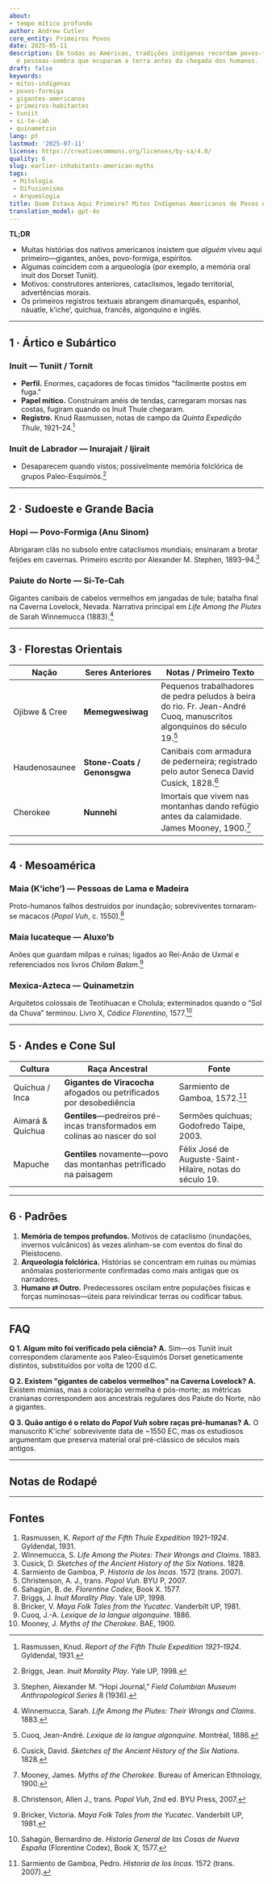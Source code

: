 ```yaml
---
about:
- tempo mítico profundo
author: Andrew Cutler
core_entity: Primeiros Povos
date: 2025-05-11
description: Em todas as Américas, tradições indígenas recordam povos-formiga, gigantes
  e pessoas-sombra que ocuparam a terra antes da chegada dos humanos.
draft: false
keywords:
- mitos-indígenas
- povos-formiga
- gigantes-americanos
- primeiros-habitantes
- tuniit
- si-te-cah
- quinametzin
lang: pt
lastmod: '2025-07-11'
license: https://creativecommons.org/licenses/by-sa/4.0/
quality: 6
slug: earlier-inhabitants-american-myths
tags:
 - Mitologia
 - Difusionismo
 - Arqueologia
title: Quem Estava Aqui Primeiro? Mitos Indígenas Americanos de Povos Anteriores
translation_model: gpt-4o
---
```


**TL;DR**

- Muitas histórias dos nativos americanos insistem que *alguém* viveu aqui primeiro—gigantes, anões, povo-formiga, espíritos.  
- Algumas coincidem com a arqueologia (por exemplo, a memória oral inuit dos Dorset Tuniit).  
- Motivos: construtores anteriores, cataclismos, legado territorial, advertências morais.  
- Os primeiros registros textuais abrangem dinamarquês, espanhol, náuatle, k’iche’, quíchua, francês, algonquino e inglês.  

---

## 1 · Ártico e Subártico

### Inuit — **Tuniit / Tornit**

- **Perfil.** Enormes, caçadores de focas tímidos "facilmente postos em fuga." 
- **Papel mítico.** Construíram anéis de tendas, carregaram morsas nas costas, fugiram quando os Inuit Thule chegaram. 
- **Registro.** Knud Rasmussen, notas de campo da *Quinta Expedição Thule*, 1921–24.[^1]

### Inuit de Labrador — **Inurajait / Ijirait**

- Desaparecem quando vistos; possivelmente memória folclórica de grupos Paleo-Esquimós.[^2]

---

## 2 · Sudoeste e Grande Bacia

### Hopi — **Povo-Formiga (Anu Sinom)**

Abrigaram clãs no subsolo entre cataclismos mundiais; ensinaram a brotar feijões em cavernas. Primeiro escrito por Alexander M. Stephen, 1893–94.[^3]

### Paiute do Norte — **Si-Te-Cah**

Gigantes canibais de cabelos vermelhos em jangadas de tule; batalha final na Caverna Lovelock, Nevada. Narrativa principal em *Life Among the Piutes* de Sarah Winnemucca (1883).[^4]

---

## 3 · Florestas Orientais

| Nação | Seres Anteriores | Notas / Primeiro Texto |
|-------|------------------|------------------------|
| Ojibwe & Cree | **Memegwesiwag** | Pequenos trabalhadores de pedra peludos à beira do rio. Fr. Jean-André Cuoq, manuscritos algonquinos do século 19.[^5] |
| Haudenosaunee | **Stone-Coats / Genonsgwa** | Canibais com armadura de pederneira; registrado pelo autor Seneca David Cusick, 1828.[^6] |
| Cherokee | **Nunnehi** | Imortais que vivem nas montanhas dando refúgio antes da calamidade. James Mooney, 1900.[^7] |

---

## 4 · Mesoamérica

### Maia (K’iche’) — **Pessoas de Lama e Madeira**

Proto-humanos falhos destruídos por inundação; sobreviventes tornaram-se macacos (*Popol Vuh*, c. 1550).[^8]

### Maia Iucateque — **Aluxo’b**

Anões que guardam milpas e ruínas; ligados ao Rei-Anão de Uxmal e referenciados nos livros *Chilam Balam*.[^9]

### Mexica-Azteca — **Quinametzin**

Arquitetos colossais de Teotihuacan e Cholula; exterminados quando o “Sol da Chuva” terminou. Livro X, *Códice Florentino*, 1577.[^10]

---

## 5 · Andes e Cone Sul

| Cultura | Raça Ancestral | Fonte |
|---------|----------------|-------|
| Quíchua / Inca | **Gigantes de Viracocha** afogados ou petrificados por desobediência | Sarmiento de Gamboa, 1572.[^11] |
| Aimará & Quíchua | **Gentiles**—pedreiros pré-incas transformados em colinas ao nascer do sol | Sermões quíchuas; Godofredo Taipe, 2003. |
| Mapuche | **Gentiles** novamente—povo das montanhas petrificado na paisagem | Félix José de Auguste-Saint-Hilaire, notas do século 19. |

---

## 6 · Padrões

1. **Memória de tempos profundos.** Motivos de cataclismo (inundações, invernos vulcânicos) às vezes alinham-se com eventos do final do Pleistoceno.  
2. **Arqueologia folclórica.** Histórias se concentram em ruínas ou múmias anômalas posteriormente confirmadas como mais antigas que os narradores.  
3. **Humano ⇄ Outro.** Predecessores oscilam entre populações físicas e forças numinosas—úteis para reivindicar terras ou codificar tabus.  

---

## FAQ

**Q 1. Algum mito foi verificado pela ciência?** 
**A.** Sim—os Tuniit inuit correspondem claramente aos Paleo-Esquimós Dorset geneticamente distintos, substituídos por volta de 1200 d.C.

**Q 2. Existem "gigantes de cabelos vermelhos" na Caverna Lovelock?** 
**A.** Existem múmias, mas a coloração vermelha é pós-morte; as métricas cranianas correspondem aos ancestrais regulares dos Paiute do Norte, não a gigantes.

**Q 3. Quão antigo é o relato do *Popol Vuh* sobre raças pré-humanas?** 
**A.** O manuscrito K'iche' sobrevivente data de ~1550 EC, mas os estudiosos argumentam que preserva material oral pré-clássico de séculos mais antigos.

---

## Notas de Rodapé

[^1]: Rasmussen, Knud. *Report of the Fifth Thule Expedition 1921–1924*. Gyldendal, 1931.  
[^2]: Briggs, Jean. *Inuit Morality Play*. Yale UP, 1998.  
[^3]: Stephen, Alexander M. “Hopi Journal,” *Field Columbian Museum Anthropological Series* 8 (1936).  
[^4]: Winnemucca, Sarah. *Life Among the Piutes: Their Wrongs and Claims*. 1883.  
[^5]: Cuoq, Jean-André. *Lexique de la langue algonquine*. Montréal, 1886.  
[^6]: Cusick, David. *Sketches of the Ancient History of the Six Nations*. 1828.  
[^7]: Mooney, James. *Myths of the Cherokee*. Bureau of American Ethnology, 1900.  
[^8]: Christenson, Allen J., trans. *Popol Vuh*, 2nd ed. BYU Press, 2007.  
[^9]: Bricker, Victoria. *Maya Folk Tales from the Yucatec*. Vanderbilt UP, 1981.  
[^10]: Sahagún, Bernardino de. *Historia General de las Cosas de Nueva España* (Florentine Codex), Book X, 1577.  
[^11]: Sarmiento de Gamboa, Pedro. *Historia de los Incas*. 1572 (trans. 2007).

---

## Fontes

1. Rasmussen, K. *Report of the Fifth Thule Expedition 1921–1924*. Gyldendal, 1931. 
2. Winnemucca, S. *Life Among the Piutes: Their Wrongs and Claims*. 1883. 
3. Cusick, D. *Sketches of the Ancient History of the Six Nations*. 1828. 
4. Sarmiento de Gamboa, P. *Historia de los Incas*. 1572 (trans. 2007). 
5. Christenson, A. J., trans. *Popol Vuh*. BYU P, 2007. 
6. Sahagún, B. de. *Florentine Codex*, Book X. 1577. 
7. Briggs, J. *Inuit Morality Play*. Yale UP, 1998. 
8. Bricker, V. *Maya Folk Tales from the Yucatec*. Vanderbilt UP, 1981. 
9. Cuoq, J.-A. *Lexique de la langue algonquine*. 1886. 
10. Mooney, J. *Myths of the Cherokee*. BAE, 1900.